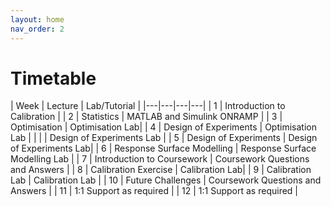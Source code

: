 ```yaml
---
layout: home
nav_order: 2
---
```


# Timetable

| Week | Lecture | Lab/Tutorial |
|---|---|---|---|
| 1 | Introduction to Calibration |
| 2 | Statistics | MATLAB and Simulink ONRAMP |
| 3 | Optimisation | Optimisation Lab|
| 4 | Design of Experiments | Optimisation Lab |
|   | | Design of Experiments Lab |
| 5 | Design of Experiments | Design of Experiments Lab|
| 6 | Response Surface Modelling | Response Surface Modelling Lab |
| 7 | Introduction to Coursework | Coursework Questions and Answers |
| 8 | Calibration Exercise | Calibration Lab|
| 9 | Calibration Lab | Calibration Lab |
| 10 | Future Challenges | Coursework Questions and Answers |
| 11 | 1:1 Support as required |
| 12 | 1:1 Support as required |
